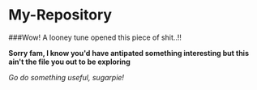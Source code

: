 # My-Repository

###Wow! A looney tune opened this piece of shit..!!


**Sorry fam, I know you'd have antipated something interesting but this ain't the file you out to be exploring**


*Go do something useful, sugarpie!*
